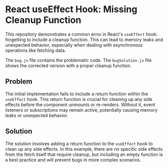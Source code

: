 # React useEffect Hook: Missing Cleanup Function

This repository demonstrates a common error in React's `useEffect` hook: forgetting to include a cleanup function. This can lead to memory leaks and unexpected behavior, especially when dealing with asynchronous operations like fetching data.

The `bug.js` file contains the problematic code.  The `bugSolution.js` file shows the corrected version with a proper cleanup function.

## Problem

The initial implementation fails to include a return function within the `useEffect` hook. This return function is crucial for cleaning up any side effects before the component unmounts or re-renders.  Without it, event listeners or subscriptions may remain active, potentially causing memory leaks or unexpected behavior.

## Solution

The solution involves adding a return function to the `useEffect` hook to clean up any side effects.  In this example, there are no specific side effects from the fetch itself that require cleanup, but including an empty function is a best practice and will prevent bugs in more complex scenarios. 